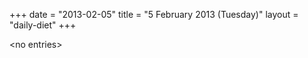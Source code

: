 +++
date = "2013-02-05"
title = "5 February 2013 (Tuesday)"
layout = "daily-diet"
+++

<p>&lt;no entries&gt;</p>